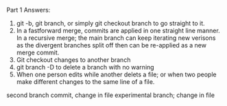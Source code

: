 Part 1 Answers:
1. git -b, git branch, or simply git checkout branch to go straight to it.
2. In a fastforward merge, commits are applied in one straight line manner.
 In a recursive merge; the main branch can keep iterating new verisons as the divergent branches split off then can be re-applied as a new merge commit.
 3. Git checkout changes to another branch   
 4. git branch -D to delete a branch with no warning
 5. When one person edits while another delets a file; or when two people make different changes to the same line of a file.


 second branch commit, change in file
 experimental branch; change in file 